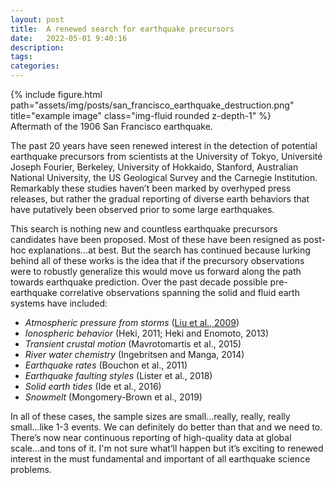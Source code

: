 ```yaml
---
layout: post
title:  A renewed search for earthquake precursors
date:   2022-05-01 9:40:16
description: 
tags: 
categories: 
---
```


<div class="row">
    <div class="col-sm mt-3 mt-md-0">
        {% include figure.html path="assets/img/posts/san_francisco_earthquake_destruction.png" title="example image" class="img-fluid rounded z-depth-1" %}
    </div>
</div>
<div class="caption">
    Aftermath of the 1906 San Francisco earthquake.
</div>

The past 20 years have seen renewed interest in the detection of potential earthquake precursors from scientists at the University of Tokyo, Université Joseph Fourier, Berkeley, University of Hokkaido, Stanford, Australian National University, the US Geological Survey and the Carnegie Institution.  Remarkably these studies haven’t been marked by overhyped press releases, but rather the gradual reporting of diverse earth behaviors that have putatively been observed prior to some large earthquakes.

This search is nothing new and countless earthquake precursors candidates have been proposed.  Most of these have been resigned as post-hoc explanations...at best. But the search has continued because lurking behind all of these works is the idea that if the precursory observations were to robustly generalize this would move us forward along the path towards earthquake prediction. Over the past decade possible pre-earthquake correlative observations spanning the solid and fluid earth systems have included:

- _Atmospheric pressure from storms_ ([Liu et al., 2009](https://www.nature.com/articles/nature08042))
- _Ionospheric behavior_ (Heki, 2011; Heki and Enomoto, 2013)
- _Transient crustal motion_ (Mavrotomartis et al., 2015)
- _River water chemistry_ (Ingebritsen and Manga, 2014)
- _Earthquake rates_ (Bouchon et al., 2011)
- _Earthquake faulting styles_ (Lister et al., 2018)
- _Solid earth tides_ (Ide et al., 2016)
- _Snowmelt_ (Mongomery-Brown et al., 2019)

In all of these cases, the sample sizes are small...really, really, really small...like 1-3 events.  We can definitely do better than that and we need to. There’s now near continuous reporting of high-quality data at global scale...and tons of it.  I'm not sure what’ll happen but it’s exciting to renewed interest in the must fundamental and important of all earthquake science problems.
